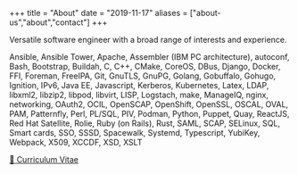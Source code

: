 +++
title = "About"
date = "2019-11-17"
aliases = ["about-us","about","contact"]
+++

Versatile software engineer with a broad range of interests and experience.

Ansible, Ansible Tower, Apache, Assembler (IBM PC architecture), autoconf,
Bash, Bootstrap, Buildah, C, C++, CMake, CoreOS,
DBus, Django, Docker,
FFI, Foreman, FreeIPA,
Git, GnuTLS, GnuPG, Golang, Gobuffalo, Gohugo,
Ignition, IPv6,
Java EE, Javascript,
Kerberos, Kubernetes,
Latex, LDAP, libxml2, libzip2, libpod, libvirt, LISP, Logstach,
make, ManageIQ,
nginx, networking,
OAuth2, OCIL, OpenSCAP, OpenShift, OpenSSL, OSCAL, OVAL,
PAM, Patternfly, Perl, PL/SQL, PIV, Podman, Python, Puppet,
Quay,
ReactJS, Red Hat Satellite, Rolie, Ruby (on Rails), Rust,
SAML, SCAP, SELinux, SQL, Smart cards, SSO, SSSD, Spacewalk, Systemd,
Typescript,
YubiKey,
Webpack,
X509, XCCDF, XSD, XSLT


[:page_with_curl: Curriculum Vitae](/blog-data/lukasik_simon.pdf)
